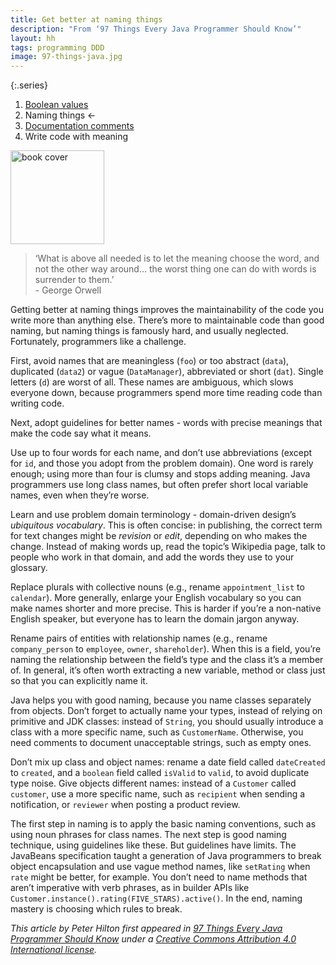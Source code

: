 ```yaml
---
title: Get better at naming things
description: "From ‘97 Things Every Java Programmer Should Know’"
layout: hh
tags: programming DDD
image: 97-things-java.jpg
---
```


{:.series}
1. [Boolean values](refactor-boolean-enumeration)
2. Naming things ←
3. [Documentation comments](documentation-comments)
4. Write code with meaning

<a class="cover" style="width:auto" href="http://shop.oreilly.com/product/0636920048824.do" title="97 Things Every Java Programmer Should Know">
<img src="97-things-java.webp" alt="book cover" style="width:150px"></a>

> ‘What is above all needed is to let the meaning choose the word, and not the other way around… the worst thing one can do with words is surrender to them.’<br>- George Orwell

Getting better at naming things improves the maintainability of the code you write more than anything else. There’s more to maintainable code than good naming, but naming things is famously hard, and usually neglected. Fortunately, programmers like a challenge.

First, avoid names that are meaningless (`foo`) or too abstract (`data`), duplicated (`data2`) or vague (`DataManager`), abbreviated or short (`dat`). Single letters (`d`) are worst of all. These names are ambiguous, which slows everyone down, because programmers spend more time reading code than writing code.

Next, adopt guidelines for better names - words with precise meanings that make the code say what it means.

Use up to four words for each name, and don’t use abbreviations (except for `id`, and those you adopt from the problem domain). One word is rarely enough; using more than four is clumsy and stops adding meaning. Java programmers use long class names, but often prefer short local variable names, even when they’re worse.

Learn and use problem domain terminology - domain-driven design’s _ubiquitous vocabulary_. This is often concise: in publishing, the correct term for text changes might be _revision_ or _edit_, depending on who makes the change. Instead of making words up, read the topic’s Wikipedia page, talk to people who work in that domain, and add the words they use to your glossary.

Replace plurals with collective nouns (e.g., rename `appointment_list` to `calendar`). More generally, enlarge your English vocabulary so you can make names shorter and more precise. This is harder if you’re a non-native English speaker, but everyone has to learn the domain jargon anyway.

Rename pairs of entities with relationship names (e.g., rename `company_person` to `employee`, `owner`, `shareholder`). When this is a field, you’re naming the relationship between the field’s type and the class it’s a member of. In general, it’s often worth extracting a new variable, method or class just so that you can explicitly name it.

Java helps you with good naming, because you name classes separately from objects. Don’t forget to actually name your types, instead of relying on primitive and JDK classes: instead of `String`, you should usually introduce a class with a more specific name, such as `CustomerName`. Otherwise, you need comments to document unacceptable strings, such as empty ones.

Don’t mix up class and object names: rename a date field called `dateCreated` to `created`, and a `boolean` field called `isValid` to `valid`, to avoid duplicate type noise. Give objects different names: instead of a `Customer` called `customer`, use a more specific name, such as `recipient` when sending a notification, or `reviewer` when posting a product review.

The first step in naming is to apply the basic naming conventions, such as using noun phrases for class names. The next step is good naming technique, using guidelines like these. But guidelines have limits. The JavaBeans specification taught a generation of Java programmers to break object encapsulation and use vague method names, like `setRating` when `rate` might be better, for example. You don’t need to name methods that aren’t imperative with verb phrases, as in builder APIs like `Customer.instance().rating(FIVE_STARS).active()`. In the end, naming mastery is choosing which rules to break.

_This article by Peter Hilton first appeared in 
[97 Things Every Java Programmer Should Know](http://shop.oreilly.com/product/0636920048824.do)
under a [Creative Commons Attribution 4.0 International license](https://creativecommons.org/licenses/by/4.0/)._
